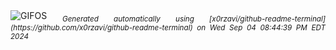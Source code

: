 <div align="justify">
<picture>
    <source media="(prefers-color-scheme: dark)" srcset="https://i.ibb.co/c88XRQQ/output-gif.gif">
    <source media="(prefers-color-scheme: light)" srcset="https://i.ibb.co/c88XRQQ/output-gif.gif">
    <img alt="GIFOS" src="https://i.ibb.co/c88XRQQ/output-gif.gif">
</picture>
<sub><i>Generated automatically using [x0rzavi/github-readme-terminal](https://github.com/x0rzavi/github-readme-terminal) on Wed Sep 04 08:44:39 PM EDT 2024</i></sub>
</div>

<!--  -->